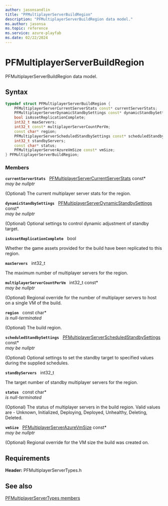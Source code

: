 ```yaml
---
author: jasonsandlin
title: "PFMultiplayerServerBuildRegion"
description: "PFMultiplayerServerBuildRegion data model."
ms.author: jasonsa
ms.topic: reference
ms.service: azure-playfab
ms.date: 02/22/2024
---
```


# PFMultiplayerServerBuildRegion  

PFMultiplayerServerBuildRegion data model.  

## Syntax  
  
```cpp
typedef struct PFMultiplayerServerBuildRegion {  
    PFMultiplayerServerCurrentServerStats const* currentServerStats;  
    PFMultiplayerServerDynamicStandbySettings const* dynamicStandbySettings;  
    bool isAssetReplicationComplete;  
    int32_t maxServers;  
    int32_t const* multiplayerServerCountPerVm;  
    const char* region;  
    PFMultiplayerServerScheduledStandbySettings const* scheduledStandbySettings;  
    int32_t standbyServers;  
    const char* status;  
    PFMultiplayerServerAzureVmSize const* vmSize;  
} PFMultiplayerServerBuildRegion;  
```
  
### Members  
  
**`currentServerStats`** &nbsp; [PFMultiplayerServerCurrentServerStats](pfmultiplayerservercurrentserverstats.md) const*  
*may be nullptr*  
  
(Optional) The current multiplayer server stats for the region.
  
**`dynamicStandbySettings`** &nbsp; [PFMultiplayerServerDynamicStandbySettings](pfmultiplayerserverdynamicstandbysettings.md) const*  
*may be nullptr*  
  
(Optional) Optional settings to control dynamic adjustment of standby target.
  
**`isAssetReplicationComplete`** &nbsp; bool  
  
Whether the game assets provided for the build have been replicated to this region.
  
**`maxServers`** &nbsp; int32_t  
  
The maximum number of multiplayer servers for the region.
  
**`multiplayerServerCountPerVm`** &nbsp; int32_t const*  
*may be nullptr*  
  
(Optional) Regional override for the number of multiplayer servers to host on a single VM of the build.
  
**`region`** &nbsp; const char*  
*is null-terminated*  
  
(Optional) The build region.
  
**`scheduledStandbySettings`** &nbsp; [PFMultiplayerServerScheduledStandbySettings](pfmultiplayerserverscheduledstandbysettings.md) const*  
*may be nullptr*  
  
(Optional) Optional settings to set the standby target to specified values during the supplied schedules.
  
**`standbyServers`** &nbsp; int32_t  
  
The target number of standby multiplayer servers for the region.
  
**`status`** &nbsp; const char*  
*is null-terminated*  
  
(Optional) The status of multiplayer servers in the build region. Valid values are - Unknown, Initialized, Deploying, Deployed, Unhealthy, Deleting, Deleted.
  
**`vmSize`** &nbsp; [PFMultiplayerServerAzureVmSize](../enums/pfmultiplayerserverazurevmsize.md) const*  
*may be nullptr*  
  
(Optional) Regional override for the VM size the build was created on.
  
  
## Requirements  
  
**Header:** PFMultiplayerServerTypes.h
  
## See also  
[PFMultiplayerServerTypes members](../pfmultiplayerservertypes_members.md)  

  
  
